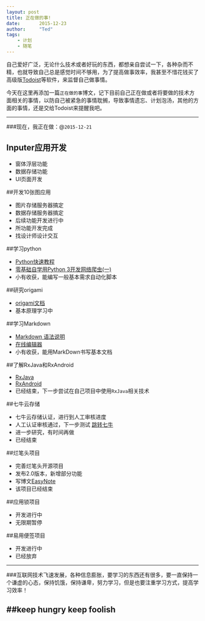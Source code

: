 ```yaml
---
layout: post
title: 正在做的事!
date:       2015-12-23
author:     "Ted"
tags:
    - 计划
    - 随笔
---
```


自己爱好广泛，无论什么技术或者好玩的东西，都想亲自尝试一下，各种杂而不精，也就导致自己总是感觉时间不够用，为了提高做事效率，我甚至不惜花钱买了高级版[Todoist]等软件，来监督自己做事情。    

今天在这里再添加一篇`正在做的事`博文，记下目前自己正在做或者将要做的技术方面相关的事情，以防自己被紧急的事情耽搁，导致事情遗忘、计划泡汤，其他的方面的事情，还是交给Todoist来提醒我吧。

---

###现在，我正在做：@`2015-12-21`

## Inputer应用开发
* 窗体浮层功能
* 数据存储功能
*  UI页面开发


##开发10张图应用
* 图片存储服务器搞定
* 数据存储服务器搞定
* 后续功能开发进行中
* 所功能开发完成
* 找设计师设计交互

##学习python
* [Python快速教程](http://www.cnblogs.com/vamei/archive/2012/09/13/2682778.html)
* [零基础自学用Python 3开发网络爬虫(一)](http://jecvay.com/2014/09/python3-web-bug-series1.html)
*  小有收获，能编写一般基本需求自动化脚本 

##研究origami
* [origami文档](http://facebook.github.io/origami/)
*  基本原理学习中

##学习Markdown
* [Markdown 语法说明](http://wowubuntu.com/markdown/)
* [在线编辑器](https://stackedit.io/editor#fn:stackedit)
* 小有收获，能用MarkDown书写基本文档

##了解RxJava和RxAndroid
* [RxJava]
* [RxAndroid]
* 已经结束，下一步尝试在自己项目中使用`RxJava`相关技术

##七牛云存储
* 七牛云存储认证，进行到人工审核进度
* 人工认证审核通过，下一步测试 [跳转七牛](https://portal.qiniu.com/)
* 进一步研究，有时间再做
* 已经结束

##烂笔头项目
* 完善烂笔头开源项目
* 发布2.0版本，新增部分功能
* 写博文[EasyNote]
* 该项目已经结束

##应用锁项目
* 开发进行中
* 无限期暂停

##易用便签项目
*  开发进行中
* 已经放弃


---
###互联网技术飞速发展，各种信息膨胀，要学习的东西还有很多，要一直保持一个谦虚的心态，保持饥饿，保持谦卑，努力学习，但是也要注重学习方式，提高学习效率！  

##keep hungry keep foolish
---

[Todoist]: https://todoist.com
[EasyNote]: http://tedcoder.com/posts/about_easy_note.html
[RxAndroid]: https://github.com/ReactiveX/RxAndroid
[RxJava]: http://blog.danlew.net/2014/09/15/grokking-rxjava-part-1/
